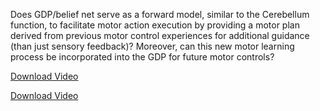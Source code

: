 Does GDP/belief net serve as a forward model, similar to the Cerebellum function, to facilitate motor action execution by providing a motor plan derived from previous motor control experiences for additional guidance (than just sensory feedback)? Moreover, can this new motor learning process be incorporated into the GDP for future motor controls?

[Download Video](demo1.mp4)

[Download Video](demo2.mp4)